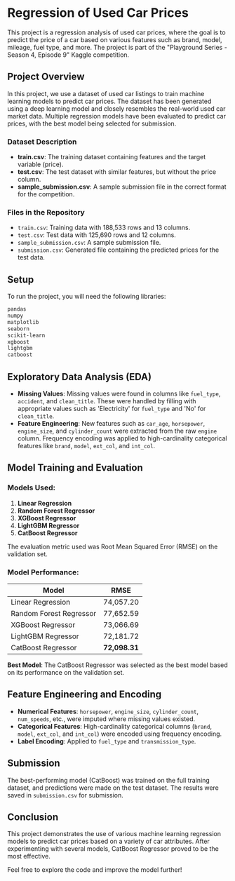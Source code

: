 # **Regression of Used Car Prices**

This project is a regression analysis of used car prices, where the goal is to predict the price of a car based on various features such as brand, model, mileage, fuel type, and more. The project is part of the "Playground Series - Season 4, Episode 9" Kaggle competition.

## **Project Overview**

In this project, we use a dataset of used car listings to train machine learning models to predict car prices. The dataset has been generated using a deep learning model and closely resembles the real-world used car market data. Multiple regression models have been evaluated to predict car prices, with the best model being selected for submission.

### **Dataset Description**

- **train.csv**: The training dataset containing features and the target variable (price).
- **test.csv**: The test dataset with similar features, but without the price column.
- **sample_submission.csv**: A sample submission file in the correct format for the competition.

### **Files in the Repository**
- `train.csv`: Training data with 188,533 rows and 13 columns.
- `test.csv`: Test data with 125,690 rows and 12 columns.
- `sample_submission.csv`: A sample submission file.
- `submission.csv`: Generated file containing the predicted prices for the test data.

## **Setup**

To run the project, you will need the following libraries:
```bash
pandas
numpy
matplotlib
seaborn
scikit-learn
xgboost
lightgbm
catboost
```

## **Exploratory Data Analysis (EDA)**

- **Missing Values**: Missing values were found in columns like `fuel_type`, `accident`, and `clean_title`. These were handled by filling with appropriate values such as 'Electricity' for `fuel_type` and 'No' for `clean_title`.
- **Feature Engineering**: New features such as `car_age`, `horsepower`, `engine_size`, and `cylinder_count` were extracted from the raw `engine` column. Frequency encoding was applied to high-cardinality categorical features like `brand`, `model`, `ext_col`, and `int_col`.

## **Model Training and Evaluation**

### **Models Used:**
1. **Linear Regression**
2. **Random Forest Regressor**
3. **XGBoost Regressor**
4. **LightGBM Regressor**
5. **CatBoost Regressor**

The evaluation metric used was Root Mean Squared Error (RMSE) on the validation set.

### **Model Performance:**
| Model                  | RMSE      |
|------------------------|-----------|
| Linear Regression       | 74,057.20 |
| Random Forest Regressor | 77,652.59 |
| XGBoost Regressor       | 73,066.69 |
| LightGBM Regressor      | 72,181.72 |
| CatBoost Regressor      | **72,098.31** |

**Best Model**: The CatBoost Regressor was selected as the best model based on its performance on the validation set.

## **Feature Engineering and Encoding**

- **Numerical Features**: `horsepower`, `engine_size`, `cylinder_count`, `num_speeds`, etc., were imputed where missing values existed.
- **Categorical Features**: High-cardinality categorical columns (`brand`, `model`, `ext_col`, and `int_col`) were encoded using frequency encoding.
- **Label Encoding**: Applied to `fuel_type` and `transmission_type`.

## **Submission**

The best-performing model (CatBoost) was trained on the full training dataset, and predictions were made on the test dataset. The results were saved in `submission.csv` for submission.

## **Conclusion**

This project demonstrates the use of various machine learning regression models to predict car prices based on a variety of car attributes. After experimenting with several models, CatBoost Regressor proved to be the most effective.

Feel free to explore the code and improve the model further!


 
